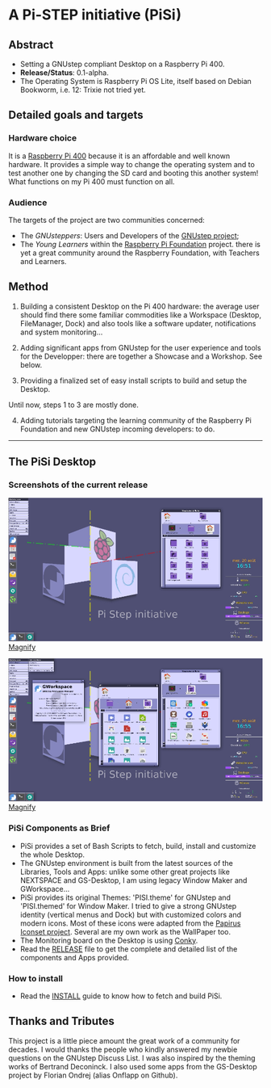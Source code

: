 # A Pi-STEP initiative (PiSi)

## Abstract

- Setting a GNUstep compliant Desktop on a Raspberry Pi 400.
- **Release/Status**: 0.1-alpha.
- The Operating System is Raspberry Pi OS Lite, itself based on Debian Bookworm, i.e. 12: Trixie not tried yet.

## Detailed goals and targets

### Hardware choice

It is a [Raspberry Pi 400](https://www.raspberrypi.com/products/raspberry-pi-400/specifications/) because it is an affordable and well known hardware. It provides a simple way 
to change the operating system and to test another one by changing the SD card and booting this another system! What functions on my Pi 400 must function on all.

### Audience

The targets of the project are two communities concerned: 

- The *GNUsteppers*: Users and Developers of the [GNUstep project](https://www.gnustep.org/);
- The *Young Learners* within the [Raspberry Pi Foundation](https://www.raspberrypi.org/) project. there is yet a great community around the Raspberry Foundation,  with Teachers and Learners. 

## Method

1) Building a consistent Desktop on the Pi 400 hardware: the average user should find there some familiar commodities like a Workspace (Desktop, FileManager, Dock) and also tools like a software updater, notifications and system monitoring...

2) Adding significant apps from GNUstep for the user experience and tools for the Developper: there are together a Showcase and a Workshop. See below.

3) Providing a finalized set of easy install scripts to build and setup the Desktop.

Until now, steps 1 to 3 are mostly done.

4) Adding tutorials targeting the learning community of the Raspberry Pi 
 Foundation and new GNUstep incoming developers: to do.

---

## The PiSi Desktop

### Screenshots of the current release

![With the Home Directory](./Screenshots/Screenshot_V01_Home_mini.jpg)
[Magnify](./Screenshots/Screenshot_V01_Home.jpg)

![With the Applications Directory](./Screenshots/Screenshot_V01_Apps_mini.jpg)
[Magnify](./Screenshots/Screenshot_V01_Apps.jpg)

### PiSi Components as Brief

- PiSi provides a set of Bash Scripts to fetch, build, install and customize the whole Desktop.
- The GNUstep environment is built from the latest sources of the Libraries, Tools and Apps: unlike some other great projects like NEXTSPACE and GS-Desktop, I am using legacy Window Maker and GWorkspace...
- PiSi provides its original Themes: 'PISI.theme' for GNUstep and 'PISI.themed' for Window Maker. I tried to give a strong GNUstep identity (vertical menus and Dock) but with customized colors and modern icons. Most of these icons were adapted from the [Papirus Iconset project](https://github.com/PapirusDevelopmentTeam/papirus-icon-theme). Several are my own work as the WallPaper too.
- The Monitoring board on the Desktop is using [Conky](https://github.com/brndnmtthws/conky).
- Read the [RELEASE](./pisi/RESOURCES/RELEASE) file to get the complete and detailed list of the components and Apps provided.

### How to install

- Read the [INSTALL](./pisi/INSTALL) guide to know how to fetch and build PiSi.

## Thanks and Tributes

This project is a little piece amount the great work of a community for decades. I would thanks the people who kindly answered my newbie questions on the GNUstep Discuss List. I was also inspired by the theming works of Bertrand Deconinck. I also used some apps from the GS-Desktop project by Florian Ondrej (alias Onflapp on Github).


